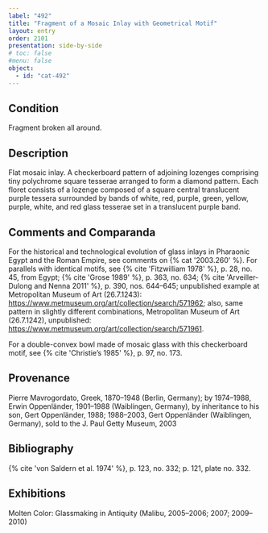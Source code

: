 ```yaml
---
label: "492"
title: "Fragment of a Mosaic Inlay with Geometrical Motif"
layout: entry
order: 2101
presentation: side-by-side
# toc: false
#menu: false 
object:
  - id: "cat-492"
---
```


## Condition

Fragment broken all around.

## Description

Flat mosaic inlay. A checkerboard pattern of adjoining lozenges comprising tiny polychrome square tesserae arranged to form a diamond pattern. Each floret consists of a lozenge composed of a square central translucent purple tessera surrounded by bands of white, red, purple, green, yellow, purple, white, and red glass tesserae set in a translucent purple band.

## Comments and Comparanda

For the historical and technological evolution of glass inlays in Pharaonic Egypt and the Roman Empire, see comments on {% cat '2003.260' %}. For parallels with identical motifs, see {% cite 'Fitzwilliam 1978' %}, p. 28, no. 45, from Egypt; {% cite 'Grose 1989' %}, p. 363, no. 634; {% cite 'Arveiller-Dulong and Nenna 2011' %}, p. 390, nos. 644–645; unpublished example at Metropolitan Museum of Art (26.7.1243): <https://www.metmuseum.org/art/collection/search/571962>; also, same pattern in slightly different combinations, Metropolitan Museum of Art (26.7.1242), unpublished: <https://www.metmuseum.org/art/collection/search/571961>.

For a double-convex bowl made of mosaic glass with this checkerboard motif, see {% cite 'Christie’s 1985' %}, p. 97, no. 173.

## Provenance

Pierre Mavrogordato, Greek, 1870–1948 (Berlin, Germany); by 1974–1988, Erwin Oppenländer, 1901–1988 (Waiblingen, Germany), by inheritance to his son, Gert Oppenländer, 1988; 1988–2003, Gert Oppenländer (Waiblingen, Germany), sold to the J. Paul Getty Museum, 2003

## Bibliography

{% cite 'von Saldern et al. 1974' %}, p. 123, no. 332; p. 121, plate no. 332.

## Exhibitions

Molten Color: Glassmaking in Antiquity (Malibu, 2005–2006; 2007; 2009–2010)